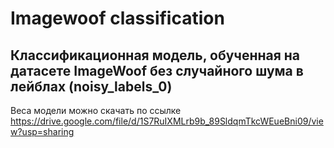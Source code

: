 # Imagewoof classification
 
## Классификационная модель, обученная на датасете ImageWoof без случайного шума в лейблах (noisy_labels_0)
 
Веса модели можно скачать по ссылке https://drive.google.com/file/d/1S7RuIXMLrb9b_89SldqmTkcWEueBni09/view?usp=sharing
